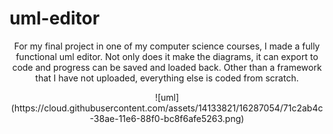 # uml-editor
<p align="center">For my final project in one of my computer science courses, I made a fully functional uml editor. Not only does it make the diagrams, it can export to code and progress can be saved and loaded back. Other than a framework that I have not uploaded, everything else is coded from scratch. 
<p align="center">![uml](https://cloud.githubusercontent.com/assets/14133821/16287054/71c2ab4c-38ae-11e6-88f0-bc8f6afe5263.png)

